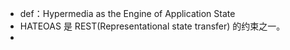 - def：Hypermedia as the Engine of Application State
- HATEOAS 是 REST(Representational state transfer) 的约束之一。
-
